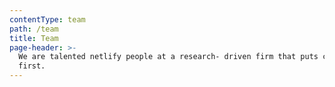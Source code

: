 ```yaml
---
contentType: team
path: /team
title: Team
page-header: >-
  We are talented netlify people at a research- driven firm that puts clients
  first.
---
```



